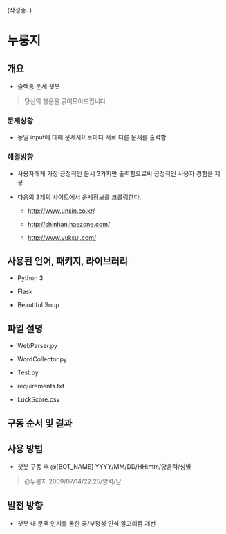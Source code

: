 (작성중..)

# 누룽지

## 개요

- 슬랙용 운세 챗봇

> 당신의 행운을 긁어모아드립니다.

### 문제상황 

- 동일 input에 대해 운세사이트마다 서로 다른 운세를 출력함

### 해결방향

- 사용자에게 가장 긍정적인 운세 3가지만 출력함으로써 긍정적인 사용자 경험을 제공

- 다음의 3개의 사이트에서 운세정보를 크롤링한다.

  - http://www.unsin.co.kr/

  - http://shinhan.haezone.com/

  - http://www.yuksul.com/

## 사용된 언어, 패키지, 라이브러리

- Python 3

- Flask

- Beautiful Soup

## 파일 설명

- WebParser.py

- WordCollector.py

- Test.py

- requirements.txt

- LuckScore.csv

## 구동 순서 및 결과

## 사용 방법

- 챗봇 구동 후 @[BOT_NAME] YYYY/MM/DD/HH:mm/양음력/성별

> @누룽지 2009/07/14/22:25/양력/남

## 발전 방향

- 챗봇 내 문맥 인지를 통한 긍/부정성 인식 알고리즘 개선
